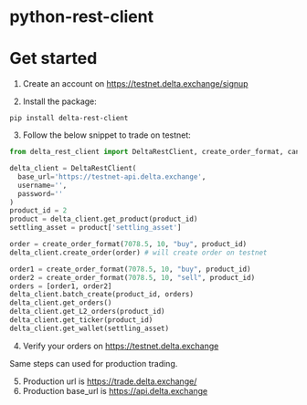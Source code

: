 # python-rest-client

# Get started

1. Create an account on https://testnet.delta.exchange/signup

2. Install the package:

```
pip install delta-rest-client
```

3. Follow the below snippet to trade on testnet:

```python
from delta_rest_client import DeltaRestClient, create_order_format, cancel_order_format, round_by_tick_size

delta_client = DeltaRestClient(
  base_url='https://testnet-api.delta.exchange',
  username='',
  password=''
)
product_id = 2
product = delta_client.get_product(product_id)
settling_asset = product['settling_asset']

order = create_order_format(7078.5, 10, "buy", product_id)
delta_client.create_order(order) # will create order on testnet

order1 = create_order_format(7078.5, 10, "buy", product_id)
order2 = create_order_format(7078.5, 10, "sell", product_id)
orders = [order1, order2]
delta_client.batch_create(product_id, orders)
delta_client.get_orders()
delta_client.get_L2_orders(product_id)
delta_client.get_ticker(product_id)
delta_client.get_wallet(settling_asset)
```

4. Verify your orders on https://testnet.delta.exchange

Same steps can used for production trading.

5. Production url is https://trade.delta.exchange/
6. Production base_url is https://api.delta.exchange
